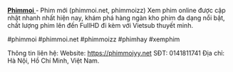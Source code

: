 <a href="https://phimmoiyy.net"><b>Phimmoi</b> </a> - Phim mới (phimmoi.net, phimmoizz) Xem phim online được cập nhật nhanh nhất hiện nay, khám phá hàng ngàn kho phim đa dạng nổi bật, chất lượng phim lên đến FullHD đi kèm với Vietsub thuyết minh.

#phimmoi #phimmoi.net #phimmoizz #phimhay #xemphim

Thông tin liên hệ:
Website: <a href="https://phimmoiyy.net">https://phimmoiyy.net</a>
SĐT: 0141811741
Địa chỉ: Hà Nội, Hồ Chí Minh, Việt Nam.
